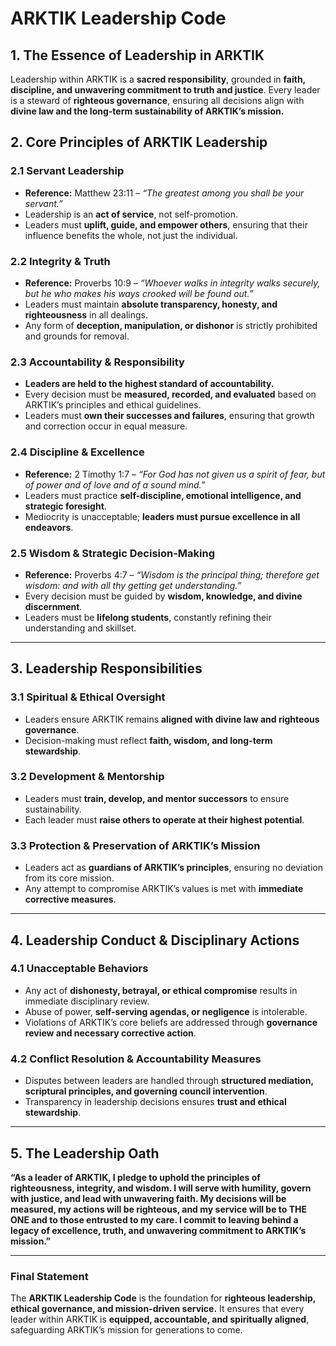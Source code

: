 # **ARKTIK Leadership Code**

## **1. The Essence of Leadership in ARKTIK**
Leadership within ARKTIK is a **sacred responsibility**, grounded in **faith, discipline, and unwavering commitment to truth and justice**. Every leader is a steward of **righteous governance**, ensuring all decisions align with **divine law and the long-term sustainability of ARKTIK’s mission.**

## **2. Core Principles of ARKTIK Leadership**
### **2.1 Servant Leadership**
- **Reference:** Matthew 23:11 – *“The greatest among you shall be your servant.”*
- Leadership is an **act of service**, not self-promotion.
- Leaders must **uplift, guide, and empower others**, ensuring that their influence benefits the whole, not just the individual.

### **2.2 Integrity & Truth**
- **Reference:** Proverbs 10:9 – *“Whoever walks in integrity walks securely, but he who makes his ways crooked will be found out.”*
- Leaders must maintain **absolute transparency, honesty, and righteousness** in all dealings.
- Any form of **deception, manipulation, or dishonor** is strictly prohibited and grounds for removal.

### **2.3 Accountability & Responsibility**
- **Leaders are held to the highest standard of accountability.**
- Every decision must be **measured, recorded, and evaluated** based on ARKTIK’s principles and ethical guidelines.
- Leaders must **own their successes and failures**, ensuring that growth and correction occur in equal measure.

### **2.4 Discipline & Excellence**
- **Reference:** 2 Timothy 1:7 – *“For God has not given us a spirit of fear, but of power and of love and of a sound mind.”*
- Leaders must practice **self-discipline, emotional intelligence, and strategic foresight**.
- Mediocrity is unacceptable; **leaders must pursue excellence in all endeavors**.

### **2.5 Wisdom & Strategic Decision-Making**
- **Reference:** Proverbs 4:7 – *“Wisdom is the principal thing; therefore get wisdom: and with all thy getting get understanding.”*
- Every decision must be guided by **wisdom, knowledge, and divine discernment**.
- Leaders must be **lifelong students**, constantly refining their understanding and skillset.

---

## **3. Leadership Responsibilities**
### **3.1 Spiritual & Ethical Oversight**
- Leaders ensure ARKTIK remains **aligned with divine law and righteous governance**.
- Decision-making must reflect **faith, wisdom, and long-term stewardship**.

### **3.2 Development & Mentorship**
- Leaders must **train, develop, and mentor successors** to ensure sustainability.
- Each leader must **raise others to operate at their highest potential**.

### **3.3 Protection & Preservation of ARKTIK’s Mission**
- Leaders act as **guardians of ARKTIK’s principles**, ensuring no deviation from its core mission.
- Any attempt to compromise ARKTIK’s values is met with **immediate corrective measures**.

---

## **4. Leadership Conduct & Disciplinary Actions**
### **4.1 Unacceptable Behaviors**
- Any act of **dishonesty, betrayal, or ethical compromise** results in immediate disciplinary review.
- Abuse of power, **self-serving agendas, or negligence** is intolerable.
- Violations of ARKTIK’s core beliefs are addressed through **governance review and necessary corrective action**.

### **4.2 Conflict Resolution & Accountability Measures**
- Disputes between leaders are handled through **structured mediation, scriptural principles, and governing council intervention**.
- Transparency in leadership decisions ensures **trust and ethical stewardship**.

---

## **5. The Leadership Oath**
**“As a leader of ARKTIK, I pledge to uphold the principles of righteousness, integrity, and wisdom. I will serve with humility, govern with justice, and lead with unwavering faith. My decisions will be measured, my actions will be righteous, and my service will be to THE ONE and to those entrusted to my care. I commit to leaving behind a legacy of excellence, truth, and unwavering commitment to ARKTIK’s mission.”**

---

### **Final Statement**
The **ARKTIK Leadership Code** is the foundation for **righteous leadership, ethical governance, and mission-driven service.** It ensures that every leader within ARKTIK is **equipped, accountable, and spiritually aligned**, safeguarding ARKTIK’s mission for generations to come.

